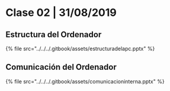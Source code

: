 # Clase 02 \| 31/08/2019

## Estructura del Ordenador

{% file src="../../../.gitbook/assets/estructuradelapc.pptx" %}

## Comunicación del Ordenador

{% file src="../../../.gitbook/assets/comunicacioninterna.pptx" %}

